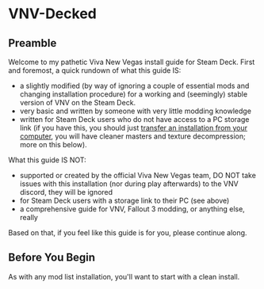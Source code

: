 # VNV-Decked
## Preamble
Welcome to my pathetic Viva New Vegas install guide for Steam Deck. First and foremost, a quick rundown of what this guide IS:
* a slightly modified (by way of ignoring a couple of essential mods and changing installation procedure) for a working and (seemingly) stable version of VNV on the Steam Deck.
* very basic and written by someone with very little modding knowledge
* written for Steam Deck users who do not have access to a PC storage link (if you have this, you should just [transfer an installation from your computer](https://gist.github.com/Haaroon/ca2d7afe8aab309ba64bb2852a68253a), you will have cleaner masters and texture decompression; more on this below).

What this guide IS NOT:
* supported or created by the official Viva New Vegas team, DO NOT take issues with this installation (nor during play afterwards) to the VNV discord, they will be ignored
* for Steam Deck users with a storage link to their PC (see above)
* a comprehensive guide for VNV, Fallout 3 modding, or anything else, really

Based on that, if you feel like this guide is for you, please continue along.

## Before You Begin

As with any mod list installation, you'll want to start with a clean install.
